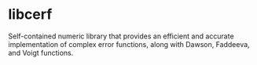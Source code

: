 libcerf
=======

Self-contained numeric library that provides an efficient and accurate implementation of complex error functions, along with Dawson, Faddeeva, and Voigt functions.
